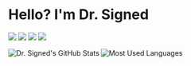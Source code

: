 <h1> Hello? I'm Dr. Signed </h1>

[![](https://img.shields.io/badge/-twitter-black?logo=twitter&color=000000&style=flat)](https://twitter.com/drsigned) [![](https://img.shields.io/badge/-linkedin-black?logo=linkedin&color=000000&style=flat)](https://linkedin.com/in/drsigned) [![](https://img.shields.io/badge/-hackerone-black?logo=hackerone&color=000000&style=flat)](https://hackerone.com/drsigned) [![](https://img.shields.io/badge/-buy%20me%20a%20coffee-black?logo=buy%20me%20a%20coffee&color=000000&style=flat)](https://www.buymeacoffee.com/drsigned) 

<img src='https://github-readme-stats.vercel.app/api?username=drsigned&show_icons=true&theme=default&count_private=true&line_height=40'  align="left" alt="Dr. Signed's GitHub Stats"/>
<img src='https://github-readme-stats.vercel.app/api/top-langs/?username=drsigned&theme=default&hide_langs_below=4' alt="Most Used Languages"/>